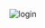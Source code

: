 ![login](https://user-images.githubusercontent.com/87910187/161763034-d15b3c71-0aad-4878-ba79-ac682f90c8c7.png)

